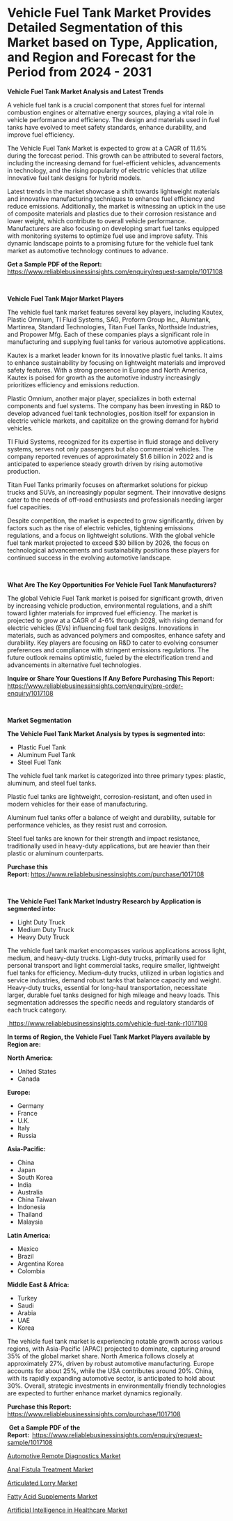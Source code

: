<p><h1>Vehicle Fuel Tank Market Provides Detailed Segmentation of this Market based on Type, Application, and Region and Forecast for the Period from 2024 - 2031</h1></p><p><strong>Vehicle Fuel Tank Market Analysis and Latest Trends</strong></p>
<p><p>A vehicle fuel tank is a crucial component that stores fuel for internal combustion engines or alternative energy sources, playing a vital role in vehicle performance and efficiency. The design and materials used in fuel tanks have evolved to meet safety standards, enhance durability, and improve fuel efficiency. </p><p>The Vehicle Fuel Tank Market is expected to grow at a CAGR of 11.6% during the forecast period. This growth can be attributed to several factors, including the increasing demand for fuel-efficient vehicles, advancements in technology, and the rising popularity of electric vehicles that utilize innovative fuel tank designs for hybrid models. </p><p>Latest trends in the market showcase a shift towards lightweight materials and innovative manufacturing techniques to enhance fuel efficiency and reduce emissions. Additionally, the market is witnessing an uptick in the use of composite materials and plastics due to their corrosion resistance and lower weight, which contribute to overall vehicle performance. Manufacturers are also focusing on developing smart fuel tanks equipped with monitoring systems to optimize fuel use and improve safety. This dynamic landscape points to a promising future for the vehicle fuel tank market as automotive technology continues to advance.</p></p>
<p><strong>Get a Sample PDF of the Report:&nbsp;</strong> <a href="https://www.reliablebusinessinsights.com/enquiry/request-sample/1017108?utm_campaign=1113&utm_medium=2&utm_source=Github&utm_content=ia&utm_term=02112024&utm_id=vehicle-fuel-tank">https://www.reliablebusinessinsights.com/enquiry/request-sample/1017108</a></p>
<p>&nbsp;</p>
<p><strong>Vehicle Fuel Tank Major Market Players</strong></p>
<p><p>The vehicle fuel tank market features several key players, including Kautex, Plastic Omnium, TI Fluid Systems, SAG, Proform Group Inc., Alumitank, Martinrea, Standard Technologies, Titan Fuel Tanks, Northside Industries, and Propower Mfg. Each of these companies plays a significant role in manufacturing and supplying fuel tanks for various automotive applications.</p><p>Kautex is a market leader known for its innovative plastic fuel tanks. It aims to enhance sustainability by focusing on lightweight materials and improved safety features. With a strong presence in Europe and North America, Kautex is poised for growth as the automotive industry increasingly prioritizes efficiency and emissions reduction.</p><p>Plastic Omnium, another major player, specializes in both external components and fuel systems. The company has been investing in R&D to develop advanced fuel tank technologies, position itself for expansion in electric vehicle markets, and capitalize on the growing demand for hybrid vehicles.</p><p>TI Fluid Systems, recognized for its expertise in fluid storage and delivery systems, serves not only passengers but also commercial vehicles. The company reported revenues of approximately $1.6 billion in 2022 and is anticipated to experience steady growth driven by rising automotive production.</p><p>Titan Fuel Tanks primarily focuses on aftermarket solutions for pickup trucks and SUVs, an increasingly popular segment. Their innovative designs cater to the needs of off-road enthusiasts and professionals needing larger fuel capacities.</p><p>Despite competition, the market is expected to grow significantly, driven by factors such as the rise of electric vehicles, tightening emissions regulations, and a focus on lightweight solutions. With the global vehicle fuel tank market projected to exceed $30 billion by 2026, the focus on technological advancements and sustainability positions these players for continued success in the evolving automotive landscape.</p></p>
<p>&nbsp;</p>
<p><strong>What Are The Key Opportunities For Vehicle Fuel Tank Manufacturers?</strong></p>
<p><p>The global Vehicle Fuel Tank market is poised for significant growth, driven by increasing vehicle production, environmental regulations, and a shift toward lighter materials for improved fuel efficiency. The market is projected to grow at a CAGR of 4-6% through 2028, with rising demand for electric vehicles (EVs) influencing fuel tank designs. Innovations in materials, such as advanced polymers and composites, enhance safety and durability. Key players are focusing on R&D to cater to evolving consumer preferences and compliance with stringent emissions regulations. The future outlook remains optimistic, fueled by the electrification trend and advancements in alternative fuel technologies.</p></p>
<p><strong>Inquire or Share Your Questions If Any Before Purchasing This Report:</strong> <a href="https://www.reliablebusinessinsights.com/enquiry/pre-order-enquiry/1017108?utm_campaign=1113&utm_medium=2&utm_source=Github&utm_content=ia&utm_term=02112024&utm_id=vehicle-fuel-tank">https://www.reliablebusinessinsights.com/enquiry/pre-order-enquiry/1017108</a></p>
<p>&nbsp;</p>
<p><strong>Market Segmentation</strong></p>
<p><strong>The Vehicle Fuel Tank Market Analysis by types is segmented into:</strong></p>
<p><ul><li>Plastic Fuel Tank</li><li>Aluminum Fuel Tank</li><li>Steel Fuel Tank</li></ul></p>
<p><p>The vehicle fuel tank market is categorized into three primary types: plastic, aluminum, and steel fuel tanks. </p><p>Plastic fuel tanks are lightweight, corrosion-resistant, and often used in modern vehicles for their ease of manufacturing. </p><p>Aluminum fuel tanks offer a balance of weight and durability, suitable for performance vehicles, as they resist rust and corrosion. </p><p>Steel fuel tanks are known for their strength and impact resistance, traditionally used in heavy-duty applications, but are heavier than their plastic or aluminum counterparts.</p></p>
<p><strong>Purchase this Report:&nbsp;</strong><a href="https://www.reliablebusinessinsights.com/purchase/1017108?utm_campaign=1113&utm_medium=2&utm_source=Github&utm_content=ia&utm_term=02112024&utm_id=vehicle-fuel-tank">https://www.reliablebusinessinsights.com/purchase/1017108</a></p>
<p>&nbsp;</p>
<p><strong>The Vehicle Fuel Tank Market Industry Research by Application is segmented into:</strong></p>
<p><ul><li>Light Duty Truck</li><li>Medium Duty Truck</li><li>Heavy Duty Truck</li></ul></p>
<p><p>The vehicle fuel tank market encompasses various applications across light, medium, and heavy-duty trucks. Light-duty trucks, primarily used for personal transport and light commercial tasks, require smaller, lightweight fuel tanks for efficiency. Medium-duty trucks, utilized in urban logistics and service industries, demand robust tanks that balance capacity and weight. Heavy-duty trucks, essential for long-haul transportation, necessitate larger, durable fuel tanks designed for high mileage and heavy loads. This segmentation addresses the specific needs and regulatory standards of each truck category.</p></p>
<p><a href="https://www.reliablebusinessinsights.com/vehicle-fuel-tank-r1017108?utm_campaign=1113&utm_medium=2&utm_source=Github&utm_content=ia&utm_term=02112024&utm_id=vehicle-fuel-tank">&nbsp;https://www.reliablebusinessinsights.com/vehicle-fuel-tank-r1017108</a></p>
<p><strong>In terms of Region, the Vehicle Fuel Tank Market Players available by Region are:</strong></p>
<p>
    <p> <strong> North America: </strong>
        <ul>
            <li>United States</li>
            <li>Canada</li>
        </ul>
        </p> 
    <p> <strong> Europe: </strong>
        <ul>
            <li>Germany</li>
            <li>France</li>
            <li>U.K.</li>
            <li>Italy</li>
            <li>Russia</li>
        </ul>
        </p> 
    <p> <strong> Asia-Pacific: </strong>
        <ul>
            <li>China</li>
            <li>Japan</li>
            <li>South Korea</li>
            <li>India</li>
            <li>Australia</li>
            <li>China Taiwan</li>
            <li>Indonesia</li>
            <li>Thailand</li>
            <li>Malaysia</li>
        </ul>
        </p> 
    <p> <strong> Latin America: </strong>
        <ul>
            <li>Mexico</li>
            <li>Brazil</li>
            <li>Argentina Korea</li>
            <li>Colombia</li>
        </ul>
        </p> 
    <p> <strong> Middle East & Africa: </strong>
        <ul>
            <li>Turkey</li>
            <li>Saudi</li>
            <li>Arabia</li>
            <li>UAE</li>
            <li>Korea</li>
        </ul>
    </p>
    </p>
<p><p>The vehicle fuel tank market is experiencing notable growth across various regions, with Asia-Pacific (APAC) projected to dominate, capturing around 35% of the global market share. North America follows closely at approximately 27%, driven by robust automotive manufacturing. Europe accounts for about 25%, while the USA contributes around 20%. China, with its rapidly expanding automotive sector, is anticipated to hold about 30%. Overall, strategic investments in environmentally friendly technologies are expected to further enhance market dynamics regionally.</p></p>
<p><strong>Purchase this Report: </strong><a href="https://www.reliablebusinessinsights.com/purchase/1017108?utm_campaign=1113&utm_medium=2&utm_source=Github&utm_content=ia&utm_term=02112024&utm_id=vehicle-fuel-tank">https://www.reliablebusinessinsights.com/purchase/1017108</a></p>
<p>&nbsp;<strong>Get a Sample PDF of the Report:&nbsp;&nbsp;</strong><a href="https://www.reliablebusinessinsights.com/enquiry/request-sample/1017108?utm_campaign=1113&utm_medium=2&utm_source=Github&utm_content=ia&utm_term=02112024&utm_id=vehicle-fuel-tank">https://www.reliablebusinessinsights.com/enquiry/request-sample/1017108</a></p>
<p><strong></strong></p>
<p><p><a href="https://github.com/tewellnudorennk/Market-Research-Report-List-1/blob/main/automotive-remote-diagnostics-market.md?utm_campaign=1113&utm_medium=2&utm_source=Github&utm_content=ia&utm_term=02112024&utm_id=vehicle-fuel-tank">Automotive Remote Diagnostics Market</a></p><p><a href="https://issuu.com/reportprime-2/docs/anal-fistula-treatment-market-size-_e788b3dc3f9529?utm_campaign=1113&utm_medium=2&utm_source=Github&utm_content=ia&utm_term=02112024&utm_id=vehicle-fuel-tank">Anal Fistula Treatment Market</a></p><p><a href="https://github.com/lavenaz9fufin/Market-Research-Report-List-1/blob/main/articulated-lorry-market.md?utm_campaign=1113&utm_medium=2&utm_source=Github&utm_content=ia&utm_term=02112024&utm_id=vehicle-fuel-tank">Articulated Lorry Market</a></p><p><a href="https://www.linkedin.com/pulse/fatty-acid-supplements-market-trends-insights-type-application-n5cbf?utm_campaign=1113&utm_medium=2&utm_source=Github&utm_content=ia&utm_term=02112024&utm_id=vehicle-fuel-tank">Fatty Acid Supplements Market</a></p><p><a href="https://issuu.com/reportprime-2/docs/artificial-intelligence-in-healthca_a6a358471392fa?utm_campaign=1113&utm_medium=2&utm_source=Github&utm_content=ia&utm_term=02112024&utm_id=vehicle-fuel-tank">Artificial Intelligence in Healthcare Market</a></p></p>